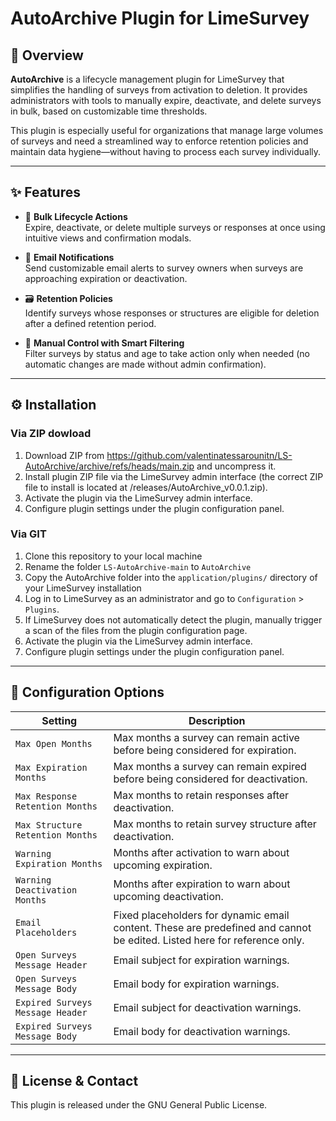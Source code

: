# AutoArchive Plugin for LimeSurvey

## 🧩 Overview

**AutoArchive** is a lifecycle management plugin for LimeSurvey that simplifies the handling of surveys from activation to deletion. 
It provides administrators with tools to manually expire, deactivate, and delete surveys in bulk, based on customizable time thresholds.

This plugin is especially useful for organizations that manage large volumes of surveys and need a streamlined way to enforce retention policies and maintain data hygiene—without having to process each survey individually.

---

## ✨ Features

- 🧹 **Bulk Lifecycle Actions**  
  Expire, deactivate, or delete multiple surveys or responses at once using intuitive views and confirmation modals.

- 📧 **Email Notifications**  
  Send customizable email alerts to survey owners when surveys are approaching expiration or deactivation.

- 🗃️ **Retention Policies**  
  Identify surveys whose responses or structures are eligible for deletion after a defined retention period.

- 🧭 **Manual Control with Smart Filtering**  
  Filter surveys by status and age to take action only when needed (no automatic changes are made without admin confirmation).


---

## ⚙️ Installation

### Via ZIP dowload
1. Download ZIP from https://github.com/valentinatessarounitn/LS-AutoArchive/archive/refs/heads/main.zip and uncompress it.
2. Install plugin ZIP file via the LimeSurvey admin interface (the correct ZIP file to install is located at /releases/AutoArchive_v0.0.1.zip). 
3. Activate the plugin via the LimeSurvey admin interface.
4. Configure plugin settings under the plugin configuration panel.

### Via GIT 
1. Clone this repository to your local machine
2. Rename the folder `LS-AutoArchive-main` to `AutoArchive`
3. Copy the AutoArchive folder into the `application/plugins/` directory of your LimeSurvey installation
4. Log in to LimeSurvey as an administrator and go to `Configuration` > `Plugins`.
5. If LimeSurvey does not automatically detect the plugin, manually trigger a scan of the files from the plugin configuration page.
6. Activate the plugin via the LimeSurvey admin interface.
7. Configure plugin settings under the plugin configuration panel.

---

## 🔧 Configuration Options

| Setting | Description |
|--------|-------------|
| `Max Open Months` | Max months a survey can remain active before being considered for expiration. |
| `Max Expiration Months` | Max months a survey can remain expired before being considered for deactivation. |
| `Max Response Retention Months` | Max months to retain responses after deactivation. |
| `Max Structure Retention Months` | Max months to retain survey structure after deactivation. |
| `Warning Expiration Months` | Months after activation to warn about upcoming expiration. |
| `Warning Deactivation Months` | Months after expiration to warn about upcoming deactivation. |
| `Email Placeholders` | Fixed placeholders for dynamic email content. These are predefined and cannot be edited. Listed here for reference only. |
| `Open Surveys Message Header` | Email subject for expiration warnings. |
| `Open Surveys Message Body` | Email body for expiration warnings. |
| `Expired Surveys Message Header` | Email subject for deactivation warnings. |
| `Expired Surveys Message Body` | Email body for deactivation warnings. |

---

## 📄 License & Contact

This plugin is released under the GNU General Public License.
